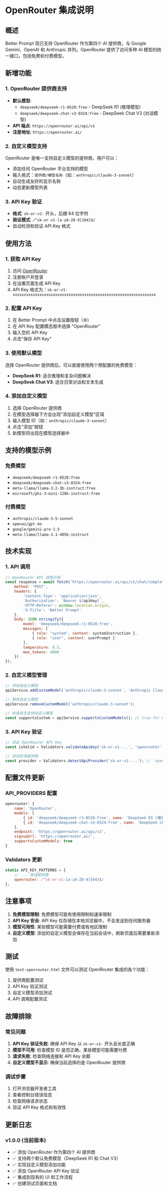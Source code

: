 # OpenRouter 集成说明

## 概述

Better Prompt 现已支持 OpenRouter 作为第四个 AI 提供商，与 Google Gemini、OpenAI 和 Anthropic 并列。OpenRouter 提供了访问多种 AI 模型的统一接口，包括免费和付费模型。

## 新增功能

### 1. OpenRouter 提供商支持
- **默认模型**: 
  - `deepseek/deepseek-r1-0528:free` - DeepSeek R1 (推理模型)
  - `deepseek/deepseek-chat-v3-0324:free` - DeepSeek Chat V3 (对话模型)
- **API 端点**: `https://openrouter.ai/api/v1`
- **注册地址**: `https://openrouter.ai/`

### 2. 自定义模型支持
OpenRouter 是唯一支持自定义模型的提供商，用户可以：
- 添加任何 OpenRouter 平台支持的模型
- 输入格式：`提供商/模型名称`（如：`anthropic/claude-3-sonnet`）
- 自动生成友好的显示名称
- 动态更新模型列表

### 3. API Key 验证
- **格式**: `sk-or-v1-` 开头，后跟 64 位字符
- **验证模式**: `/^sk-or-v1-[a-zA-Z0-9]{64}$/`
- 自动检测和验证 API Key 格式

## 使用方法

### 1. 获取 API Key
1. 访问 [OpenRouter](https://openrouter.ai/)
2. 注册账户并登录
3. 在设置页面生成 API Key
4. API Key 格式为：`sk-or-v1-xxxxxxxxxxxxxxxxxxxxxxxxxxxxxxxxxxxxxxxxxxxxxxxxxxxxxxxxxxxxxxxx`

### 2. 配置 API Key
1. 在 Better Prompt 中点击设置按钮（⚙️）
2. 在 API Key 配置模态框中选择 "OpenRouter"
3. 输入您的 API Key
4. 点击"保存 API Key"

### 3. 使用默认模型
选择 OpenRouter 提供商后，可以直接使用两个预配置的免费模型：
- **DeepSeek R1**: 适合推理和复杂问题解决
- **DeepSeek Chat V3**: 适合日常对话和文本生成

### 4. 添加自定义模型
1. 选择 OpenRouter 提供商
2. 在模型选择器下方会出现"添加自定义模型"区域
3. 输入模型 ID（如：`anthropic/claude-3-sonnet`）
4. 点击"添加"按钮
5. 新模型将出现在模型选择器中

## 支持的模型示例

### 免费模型
- `deepseek/deepseek-r1-0528:free`
- `deepseek/deepseek-chat-v3-0324:free`
- `meta-llama/llama-3.2-3b-instruct:free`
- `microsoft/phi-3-mini-128k-instruct:free`

### 付费模型
- `anthropic/claude-3-5-sonnet`
- `openai/gpt-4o`
- `google/gemini-pro-1.5`
- `meta-llama/llama-3.1-405b-instruct`

## 技术实现

### 1. API 调用
```javascript
// OpenRouter API 调用示例
const response = await fetch('https://openrouter.ai/api/v1/chat/completions', {
    method: 'POST',
    headers: {
        'Content-Type': 'application/json',
        'Authorization': `Bearer ${apiKey}`,
        'HTTP-Referer': window.location.origin,
        'X-Title': 'Better Prompt'
    },
    body: JSON.stringify({
        model: 'deepseek/deepseek-r1-0528:free',
        messages: [
            { role: "system", content: systemInstruction },
            { role: "user", content: userPrompt }
        ],
        temperature: 0.5,
        max_tokens: 4000
    })
});
```

### 2. 自定义模型管理
```javascript
// 添加自定义模型
apiService.addCustomModel('anthropic/claude-3-sonnet', 'Anthropic Claude 3 Sonnet');

// 移除自定义模型
apiService.removeCustomModel('anthropic/claude-3-sonnet');

// 检查是否支持自定义模型
const supportsCustom = apiService.supportsCustomModels(); // true for OpenRouter
```

### 3. API Key 验证
```javascript
// 验证 OpenRouter API Key
const isValid = Validators.validateApiKey('sk-or-v1-...', 'openrouter');

// 自动检测提供商
const provider = Validators.detectApiProvider('sk-or-v1-...'); // 'openrouter'
```

## 配置文件更新

### API_PROVIDERS 配置
```javascript
openrouter: {
    name: 'OpenRouter',
    models: [
        { id: 'deepseek/deepseek-r1-0528:free', name: 'DeepSeek R1 (推理)' },
        { id: 'deepseek/deepseek-chat-v3-0324:free', name: 'DeepSeek Chat V3 (对话)' }
    ],
    endpoint: 'https://openrouter.ai/api/v1',
    signupUrl: 'https://openrouter.ai/',
    supportsCustomModels: true
}
```

### Validators 更新
```javascript
static API_KEY_PATTERNS = {
    // ... 其他提供商
    openrouter: /^sk-or-v1-[a-zA-Z0-9]{64}$/
};
```

## 注意事项

1. **免费模型限制**: 免费模型可能有使用限制和速率限制
2. **API Key 安全**: API Key 仅存储在本地浏览器中，不会发送到任何服务器
3. **模型可用性**: 某些模型可能需要付费或有地区限制
4. **自定义模型**: 添加的自定义模型会保存在当前会话中，刷新页面后需要重新添加

## 测试

使用 `test-openrouter.html` 文件可以测试 OpenRouter 集成的各个功能：
1. 提供商配置测试
2. API Key 验证测试
3. 自定义模型添加测试
4. API 调用配置测试

## 故障排除

### 常见问题
1. **API Key 验证失败**: 确保 API Key 以 `sk-or-v1-` 开头且长度正确
2. **模型不可用**: 检查模型 ID 是否正确，某些模型可能需要付费
3. **请求失败**: 检查网络连接和 API Key 余额
4. **自定义模型不显示**: 确保当前选择的是 OpenRouter 提供商

### 调试步骤
1. 打开浏览器开发者工具
2. 查看控制台错误信息
3. 检查网络请求状态
4. 验证 API Key 格式和有效性

## 更新日志

### v1.0.0 (当前版本)
- ✅ 添加 OpenRouter 作为第四个 AI 提供商
- ✅ 支持两个默认免费模型（DeepSeek R1 和 Chat V3）
- ✅ 实现自定义模型添加功能
- ✅ 添加 OpenRouter API Key 验证
- ✅ 集成到现有的 UI 和工作流程
- ✅ 创建测试页面和文档 